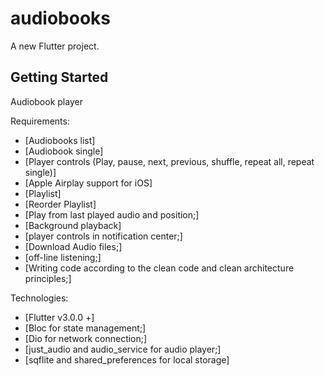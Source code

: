 # audiobooks

A new Flutter project.

## Getting Started

Audiobook player

Requirements:
 - [Audiobooks list]
 - [Audiobook single]
 - [Player controls (Play, pause, next, previous, shuffle, repeat all, repeat single)]
 - [Apple Airplay support for iOS]
 - [Playlist]
 - [Reorder Playlist]
 - [Play from last played audio and position;]
 - [Background playback]
 - [player controls in notification center;]
 - [Download Audio files;]
 - [off-line listening;]
 - [Writing code according to the clean code and clean architecture principles;]

Technologies:
 - [Flutter v3.0.0 +]
 - [Bloc for state management;]
 - [Dio for network connection;]
 - [just_audio and audio_service for audio player;]
 - [sqflite and shared_preferences for local storage]

